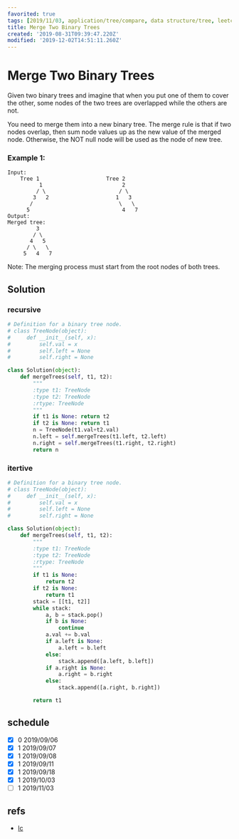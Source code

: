 ```yaml
---
favorited: true
tags: [2019/11/03, application/tree/compare, data structure/tree, leetcode/617]
title: Merge Two Binary Trees
created: '2019-08-31T09:39:47.220Z'
modified: '2019-12-02T14:51:11.260Z'
---
```


# Merge Two Binary Trees

Given two binary trees and imagine that when you put one of them to cover the other, some nodes of the two trees are overlapped while the others are not.

You need to merge them into a new binary tree. The merge rule is that if two nodes overlap, then sum node values up as the new value of the merged node. Otherwise, the NOT null node will be used as the node of new tree.

### Example 1:

```
Input:
	Tree 1                     Tree 2
          1                         2
         / \                       / \
        3   2                     1   3
       /                           \   \
      5                             4   7
Output:
Merged tree:
	     3
	    / \
	   4   5
	  / \   \
	 5   4   7
```


Note: The merging process must start from the root nodes of both trees.

## Solution

### recursive

```python
# Definition for a binary tree node.
# class TreeNode(object):
#     def __init__(self, x):
#         self.val = x
#         self.left = None
#         self.right = None

class Solution(object):
    def mergeTrees(self, t1, t2):
        """
        :type t1: TreeNode
        :type t2: TreeNode
        :rtype: TreeNode
        """
        if t1 is None: return t2
        if t2 is None: return t1
        n = TreeNode(t1.val+t2.val)
        n.left = self.mergeTrees(t1.left, t2.left)
        n.right = self.mergeTrees(t1.right, t2.right)
        return n
```


### itertive

```python
# Definition for a binary tree node.
# class TreeNode(object):
#     def __init__(self, x):
#         self.val = x
#         self.left = None
#         self.right = None

class Solution(object):
    def mergeTrees(self, t1, t2):
        """
        :type t1: TreeNode
        :type t2: TreeNode
        :rtype: TreeNode
        """
        if t1 is None:
            return t2
        if t2 is None:
            return t1
        stack = [[t1, t2]]
        while stack:
            a, b = stack.pop()
            if b is None:
                continue
            a.val += b.val
            if a.left is None:
                a.left = b.left
            else:
                stack.append([a.left, b.left])
            if a.right is None:
                a.right = b.right
            else:
                stack.append([a.right, b.right])

        return t1

```

## schedule

* [x] 0 2019/09/06
* [x] 1 2019/09/07
* [x] 1 2019/09/08
* [x] 1 2019/09/11
* [x] 1 2019/09/18
* [x] 1 2019/10/03
* [ ] 1 2019/11/03

## refs

* [lc](https://leetcode.com/problems/merge-two-binary-trees/)
